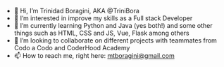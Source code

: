 - 👋 Hi, I’m Trinidad Boragini, AKA @TriniBora
- 👀 I’m interested in improve my skills as a Full stack Developer
- 🌱 I’m currently learning Python and Java (yes both!) and some other things such as HTML, CSS and JS, Vue, Flask among others
- 💞️ I’m looking to collaborate on different projects with teammates from Codo a Codo and CoderHood Academy
- 📫 How to reach me, right here: mtboragini@gmail.com

<!---
TriniBora/TriniBora is a ✨ special ✨ repository because its `README.md` (this file) appears on your GitHub profile.
You can click the Preview link to take a look at your changes.
--->
